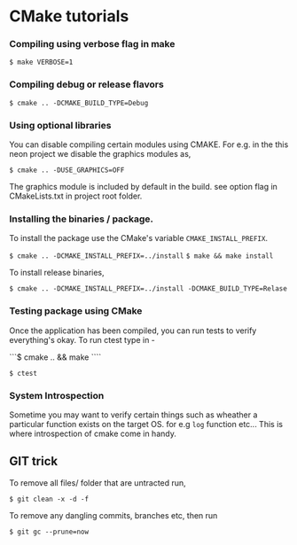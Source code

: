 # CMake tutorials

### Compiling using verbose flag in make

```$ make VERBOSE=1```
	
### Compiling debug or release flavors

```$ cmake .. -DCMAKE_BUILD_TYPE=Debug```

### Using optional libraries

You can disable compiling certain modules using CMAKE. For e.g. in the this neon project we 
disable the graphics modules as,

```$ cmake .. -DUSE_GRAPHICS=OFF```

The graphics module is included by default in the build. see option flag in 
CMakeLists.txt in project root folder.

### Installing the binaries / package.

To install the package use the CMake's variable ```CMAKE_INSTALL_PREFIX```. 

```$ cmake .. -DCMAKE_INSTALL_PREFIX=../install```
```$ make && make install```

To install release binaries,

```$ cmake .. -DCMAKE_INSTALL_PREFIX=../install -DCMAKE_BUILD_TYPE=Relase```

### Testing package using CMake

Once the application has been compiled, you can run tests to verify everything's okay.
To run ctest type in -

```$ cmake .. && make ````

```$ ctest```

### System Introspection

Sometime you may want to verify certain things such as wheather a particular function exists on 
the target OS. for e.g ```log``` function etc... This is where introspection of cmake come in handy.


## GIT trick

To remove all files/ folder that are untracted run,

```$ git clean -x -d -f ```

To remove any dangling commits, branches etc, then run

```$ git gc --prune=now```
